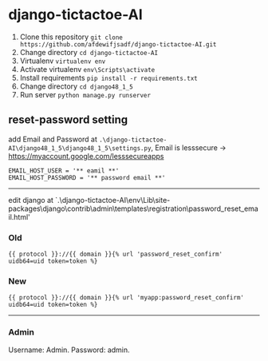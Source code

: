 # django-tictactoe-AI
1. Clone this repository `git clone https://github.com/afdewifjsadf/django-tictactoe-AI.git`
2. Change directory `cd django-tictactoe-AI`
3. Virtualenv `virtualenv env` 
4. Activate virtualenv `env\Scripts\activate`
5. Install requirements `pip install -r requirements.txt`
6. Change directory `cd django48_1_5`
8. Run server `python manage.py runserver`

## reset-password setting
add Email and Password at `.\django-tictactoe-AI\django48_1_5\django48_1_5\settings.py`,
Email is lesssecure -> https://myaccount.google.com/lesssecureapps
```
EMAIL_HOST_USER = '** eamil **'
EMAIL_HOST_PASSWORD = '** password email **'
```
---
edit django at `.\django-tictactoe-AI\env\Lib\site-packages\django\contrib\admin\templates\registration\password_reset_email.html'
### Old
```
{{ protocol }}://{{ domain }}{% url 'password_reset_confirm' uidb64=uid token=token %}
```
### New
```
{{ protocol }}://{{ domain }}{% url 'myapp:password_reset_confirm' uidb64=uid token=token %}
```
---
### Admin
Username: Admin.
Password: admin.
